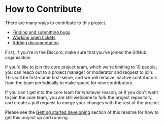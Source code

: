 # How to Contribute

There are many ways to contribute to this project.
* [Finding and submitting bugs](TICKETS.md#submitting-bugs)
* [Working open tickets](TICKETS.md#working-a-ticket)
* [Adding documentation](DOCUMENTATION.md)

First, if you're in the Discord, make sure that you've joined the GitHub organization.

If you'd like to join the core project team, which we're limiting to 10 people, you can reach out to
a project manager or moderator and request to join. This will be first-come first-serve, and we will
remove inactive contributors from the team periodically to make space for new contributors.

If you can't get into the core team for whatever reason, or if you don't want to join the core team,
you are still welcome to fork the project repository, and create a pull request to merge your
changes with the rest of the project.

Please see the [Getting started developing](GETTING_STARTED_DEVELOPING.md) section of this readme for how to get this
project up and running.

